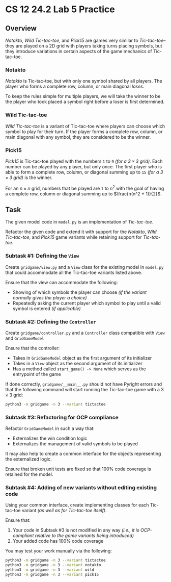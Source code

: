 # CS 12 24.2 Lab 5 Practice

## Overview

_Notakto_, _Wild Tic-tac-toe_, and _Pick15_ are games very similar to _Tic-tac-toe_–they are played on a 2D grid with players taking turns placing symbols, but they introduce variations in certain aspects of the game mechanics of Tic-tac-toe.

### Notakto

_Notakto_ is Tic-tac-toe, but with only one symbol shared by all players. The player who forms a complete row, column, or main diagonal _loses_.

To keep the rules simple for multiple players, we will take the winner to be the player who took placed a symbol right before a loser is first determined.

### Wild Tic-tac-toe

_Wild Tic-tac-toe_ is a variant of Tic-tac-toe where players can choose which symbol to play for their turn. If the player forms a complete row, column, or main diagonal with any symbol, they are considered to be the winner.

### Pick15

_Pick15_ is Tic-tac-toe played with the numbers `1` to `9` _(for a $3 \times 3$ grid)_. Each number can be played by any player, but only once. The first player who is able to form a complete row, column, or diagonal summing up to `15` _(for a $3 \times 3$ grid)_ is the winner.

For an $n \times n$ grid, numbers that be played are `1` to $n^2$ with the goal of having a complete row, column or diagonal summing up to $\frac{n(n^2 + 1)}{2}$.

## Task

The given model code in `model.py` is an implementation of _Tic-tac-toe_.

Refactor the given code and extend it with support for the _Notakto_, _Wild Tic-tac-toe_, and _Pick15_ game variants while retaining support for _Tic-tac-toe_.

### Subtask #1: Defining the `View`

Create `gridgame/view.py` and a `View` class for the existing model in `model.py` that could accommodate all the Tic-tac-toe variants listed above.

Ensure that the view can accommodate the following:

- Showing of which symbols the player can choose _(if the variant normally gives the player a choice)_
- Repeatedly asking the current player which symbol to play until a valid symbol is entered _(if applicable)_

### Subtask #2: Defining the `Controller`

Create `gridgame/controller.py` and a `Controller` class compatible with `View` and `GridGameModel`

Ensure that the controller:

- Takes in `GridGameModel` object as the first argument of its initializer
- Takes in a `View` object as the second argument of its initializer
- Has a method called `start_game() -> None` which serves as the entrypoint of the game

If done correctly, `gridgame/__main__.py` should not have Pyright errors and that the following command will start running the Tic-tac-toe game with a $3 \times 3$ grid:

```bash
python3 -m gridgame -n 3 --variant tictactoe
```

### Subtask #3: Refactoring for OCP compliance

Refactor `GridGameModel` in such a way that:

- Externalizes the win condition logic
- Externalizes the management of valid symbols to be played

It may also help to create a common interface for the objects representing the externalized logic.

Ensure that broken unit tests are fixed so that 100% code coverage is retained for the model.

### Subtask #4: Adding of new variants without editing existing code

Using your common interface, create implementing classes for each Tic-tac-toe variant _(as well as for Tic-tac-toe itself)_.

Ensure that:

1. Your code in Subtask #3 is not modified in any way _(i.e., it is OCP-compliant relative to the game variants being introduced)_
1. Your added code has 100% code coverage

You may test your work manually via the following:

```bash
python3 -m gridgame -n 3 --variant tictactoe
python3 -m gridgame -n 3 --variant notakto
python3 -m gridgame -n 3 --variant wild
python3 -m gridgame -n 3 --variant pick15
```
